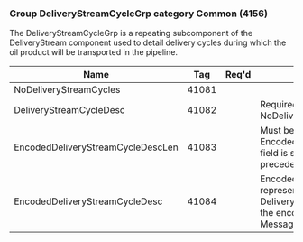 ### Group DeliveryStreamCycleGrp category Common (4156)

The DeliveryStreamCycleGrp is a repeating subcomponent of the DeliveryStream component used to detail delivery cycles during which the oil product will be transported in the pipeline.

| Name                              | Tag   | Req'd | Documentation                                                                                                                               |
|-----------------------------------|-------|----------|-------------------------------------------------------------------------------------------------------------------------------|
| NoDeliveryStreamCycles            | 41081 |       |                                                                                                                                |
| DeliveryStreamCycleDesc           | 41082 |       | Required if NoDeliveryStreamCycles(41081) > 0.                                                                                                                |
| EncodedDeliveryStreamCycleDescLen | 41083 |       | Must be set if EncodedDeliveryStreamCycleDesc(41084) field is specified and must immediately precede it.                                                      |
| EncodedDeliveryStreamCycleDesc    | 41084 |       | Encoded (non-ASCII characters) representation of the DeliveryStreamCycleDesc(41082) field in the encoded format specified via the MessageEncoding(347) field. |


